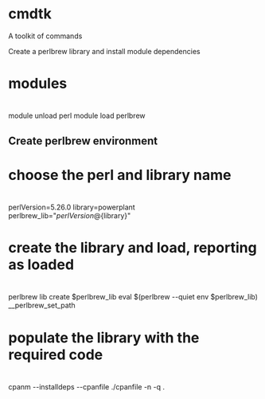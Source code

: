 cmdtk
=====

A toolkit of commands

Create a perlbrew library and install module dependencies

#
# modules
#
module unload perl
module load perlbrew

## Create perlbrew environment

#
# choose the perl and library name
#
perlVersion=5.26.0
library=powerplant
perlbrew_lib="${perlVersion}@${library}"

#
# create the library and load, reporting as loaded
#
perlbrew lib create $perlbrew_lib
eval $(perlbrew --quiet env $perlbrew_lib)
__perlbrew_set_path

#
# populate the library with the required code
#
cpanm --installdeps --cpanfile ./cpanfile -n -q .